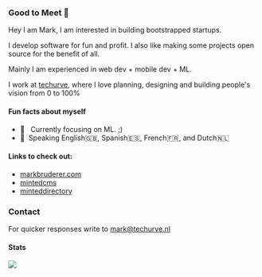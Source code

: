 ### Good to Meet :call_me_hand:

Hey I am Mark, I am interested in building bootstrapped startups.

I develop software for fun and profit. I also like making some projects open source for the benefit of all.

Mainly I am experienced in web dev + mobile dev + ML.

I work at [techurve](https://techurve.nl), where I love planning, designing and building people's vision from 0 to 100%

#### Fun facts about myself

- :robot: &nbsp; Currently focusing on ML. ;)
- :speech_balloon: &nbsp;Speaking English:uk:, Spanish:es:, French:fr:, and Dutch:netherlands:

#### Links to check out:

+ [markbruderer.com](https://www.markbruderer.com)
+ [mintedcms](https://www.mintedcms.com)
+ [minteddirectory](https://www.minteddirectory.com)

### Contact

For quicker responses write to [mark@techurve.nl](mailto:mark@techurve.nl)

#### Stats

![](https://img.shields.io/badge/dynamic/json?logo=github&label=GitHub%20Stars&style=for-the-badge&query=%24.stars&url=https://api.github-star-counter.workers.dev/user/masterkram)
